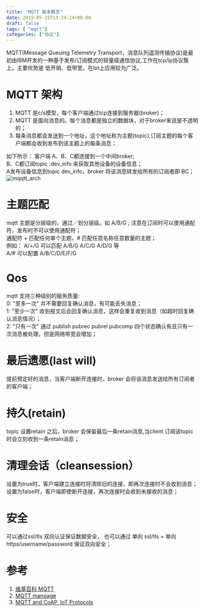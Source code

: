 ```yaml
---
title: "MQTT 基本概念"
date: 2019-05-15T13:24:24+08:00
draft: false
tags: [ "mqtt"]
categories: ["协议"]
---
```



  
MQTT(Message Queuing Telemetry Transport，消息队列遥测传输协议)是最初由IBM开发的一种基于发布/订阅模式的轻量级通信协议,工作在tcp/ip协议簇上。主要优势是
低开销、低带宽，在lot上应用较为广泛。

<!--more-->
# MQTT 架构
1. MQTT 是c/s模型，每个客户端通过tcp连接到服务器(broker)；
2. MQTT 是面向消息的。每个消息都是独立的数据块，对于broker来说是不透明的；
3. 每条消息都会发送到一个地址，这个地址称为主题(topic),订阅主题的每个客户端都会收到发布到该主题上的每条消息；

如下所示： 客户端 A、B、C都连接到一个中间broker;    
B、C都订阅topic :dev_info 来获取其他设备的设备信息；  
A发布设备信息到topic dev_info，broker 将该消息转发给所有的订阅者即 BC；  
![mqqtt_arch](/mqtt_arch.png)

# 主题匹配
mqtt 主题是分层级的，通过／划分层级。如 A/B/G ;
注意在订阅时可以使用通配符，发布时不可以使用通配符；  
 通配符 + 匹配任何单个主题，# 匹配任意名称任意数量的主题；   
 例如： A/+/G 可以匹配 A/B/G A/C/G A/D/G 等  
 A/# 可以配置 A/B/C/D/E/F/G 
 
 
# Qos  
 mqtt 支持三种级别的服务质量:  
 0: "至多一次" 并不需要回复确认消息，有可能丢失消息；  
 1: "至少一次" 收到报文后会回复确认消息，这样会重复收到消息（如超时回复确认消息情况）；  
 2: "只有一次" 通过 publish pubrec pubrel pubcomp 四个状态确认有且只有一次消息被处理，但是网络带宽会增加；  
 
# 最后遗愿(last will)
 提前预定好的消息，当客户端断开连接时，broker 会将该消息发送给所有订阅者的客户端；
 
# 持久(retain)
 topic 设置retain 之后，broker 会保留最后一条retain消息,当client 订阅该topic 时会立刻收到一条retain消息；
 
# 清理会话（cleansession）
设置为true时，客户端建立连接时将清除旧的连接，即再次连接时不会收到消息；  
设置为false时，客户端即使断开连接，再次连接时会收到未接收的消息；  
 
# 安全
 可以通过ssl/tls 双向认证保证数据安全， 也可以通过 单向 ssl/tls + 单向https/username/password 保证双向安全；

# 参考  

 1. [维基百科 MQTT](https://zh.wikipedia.org/wiki/MQTT)  
 2. [MQTT manpage](https://mosquitto.org/man/mqtt-7.html)
 3. [MQTT and CoAP, IoT Protocols](https://www.eclipse.org/community/eclipse_newsletter/2014/february/article2.php)